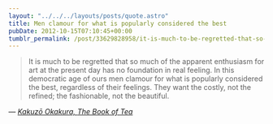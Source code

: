 ```yaml
---
layout: "../../../layouts/posts/quote.astro"
title: Men clamour for what is popularly considered the best
pubDate: 2012-10-15T07:10:45+00:00
tumblr_permalink: /post/33629828958/it-is-much-to-be-regretted-that-so-much-of-the
---
```


> It is much to be regretted that so much of the apparent enthusiasm for art at the present day has no foundation in real feeling. In this democratic age of ours men clamour for what is popularly considered the best, regardless of their feelings. They want the costly, not the refined; the fashionable, not the beautiful.

— <cite>[Kakuzō Okakura, _The Book of Tea_](https://www.goodreads.com/book/show/904538.The_Book_of_Tea)</cite>

